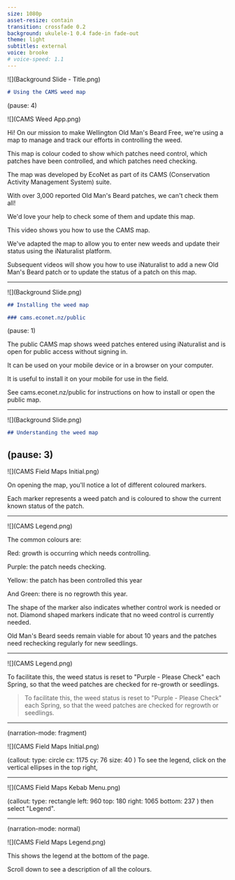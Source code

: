 ```yaml
---
size: 1080p
asset-resize: contain
transition: crossfade 0.2
background: ukulele-1 0.4 fade-in fade-out
theme: light
subtitles: external
voice: brooke
# voice-speed: 1.1
---
```


![](Background Slide - Title.png)

```md
# Using the CAMS weed map
```

(pause: 4)


![](CAMS Weed App.png)

Hi! On our mission to make Wellington Old Man's Beard Free, we're using a map to manage and track our efforts in controlling the weed.

This map is colour coded to show which patches need control, which patches have been controlled, and which patches need checking.

The map was developed by EcoNet as part of its CAMS (Conservation Activity Management System) suite.

With over 3,000 reported Old Man's Beard patches, we can't check them all!

We'd love your help to check some of them and update this map. 

This video shows you how to use the CAMS map. 

We've adapted the map to allow you to enter new weeds and update their status using the iNaturalist platform.

Subsequent videos will show you how to use iNaturalist to add a new Old Man's Beard patch or to update the status of a patch on this map.

---

![](Background Slide.png)

```md
## Installing the weed map

### cams.econet.nz/public
```

(pause: 1)

The public CAMS map shows weed patches entered using iNaturalist and is open for public access without signing in.

It can be used on your mobile device or in a browser on your computer.

It is useful to install it on your mobile for use in the field.

See cams.econet.nz/public for instructions on how to install or open the public map.

---

![](Background Slide.png)

```md
## Understanding the weed map
```

(pause: 3)
---

![](CAMS Field Maps Initial.png)

On opening the map, you'll notice a lot of different coloured markers. 

Each marker represents a weed patch and is coloured to show the current known status of the patch. 

---

![](CAMS Legend.png)

The common colours are:

Red: growth is occurring which needs controlling.

Purple: the patch needs checking.

Yellow: the patch has been controlled this year

And Green: there is no regrowth this year.
  
The shape of the marker also indicates whether control work is needed or not. Diamond shaped markers indicate that no weed control is currently needed.

Old Man's Beard seeds remain viable for about 10 years and the patches need rechecking regularly for new seedlings.

---

![](CAMS Legend.png)

To facilitate this, the weed status is reset to "Purple - Please Check" each Spring, so that the weed patches are checked for re-growth or seedlings.

> To facilitate this, the weed status is reset to "Purple - Please Check" each Spring, so that the weed patches are checked for regrowth or seedlings.

---
(narration-mode: fragment)

![](CAMS Field Maps Initial.png)

(callout:
  type: circle
  cx: 1175
  cy: 76
  size: 40
)
To see the legend, click on the vertical ellipses in the top right,

---
![](CAMS Field Maps Kebab Menu.png)

(callout:
  type: rectangle
  left: 960
  top: 180
  right: 1065
  bottom: 237
)
then select "Legend". 

---
(narration-mode: normal)

![](CAMS Field Maps Legend.png)

This shows the legend at the bottom of the page. 

Scroll down to see a description of all the colours.

<!--
---
![](CAMS Field Maps Legend.png)

(callout:
  type: circle
  cx: 1166
  cy: 616
  size: 40
)
Click *X* to close the Legend.

---
![00:00-00:04](CAMS Field Maps Zoom.mp4)

(callout:
  type: circle
  cx: 1155
  cy: 200
  size: 40
)
To zoom into your location, click on the circular "My Location" icon.

---
![00:04-00:13](CAMS Field Maps Zoom.mp4)

You may need to zoom in further to get a clearer view. -->

<!-- It would be great if you can help us update the status of the weed patches marked as "Purple - Please Check". -->
<!-- 
---
![00:00-00:06](CAMS Field Maps OMB.mp4)

Click on the relevant weed marker on the map to select it.

If there are a few weed markers close together, they may show up as a list. 

In this case, you can either click on the relevant item on the list or zoom in further and click on the relevant marker on the map.

---
(video:
  file: CAMS Field Maps OMB.mp4
  segment: 00:07-00:16
  sync: match)

Once the weed marker is selected, some basic information about the weed patch will be displayed.

The GPS position isn't always right, so you may need to hunt around to find the weed.

If you need more info to help find it, click on the link under iNaturalist URL. 

This will open the iNaturalist page which shows more details, including photos, to help you find it.

---

![](Background Slide.png)

(font-size: 36)

```md
# Example - Finding an Old Man's Beard weed patch
```

(pause: 3)

---
(video:
  file: OMB Mortimer.mp4
  segment: 00:00-00:23
  sync: match)

(voice: keith)

Let's try finding a known Old Man's Beard patch.

Opening ArcGIS Field Maps, it shows the CAMS map.

After zooming in to my current location, I see I need to walk down the road to get to the Old Man's Beard patch.

---
(video:
  file: OMB Mortimer.mp4
  segment: 00:23-00:38
  sync: match)

(voice: keith)

I'm getting close, so I'll click on the icon to find out more details.

There's no location description, so I'll click on the iNaturalist URL to see a photo of it.

That looks like the bank across the road from me.

---
(video:
  file: OMB Mortimer.mp4
  segment: 00:46-00:55
  sync: match)

(voice: keith)

Let's click on the photo, so I can zoom in and see where the Old Man's Beard is.

There it is on the top right of the bank.

---

![](OMB Mortimer 1.jpeg)

(voice: keith)

Looking around the bank now, the Old Man's Beard vines seem to have been mostly controlled. 

But I can see some regrowth at the top of the bank.

---

![](OMB Mortimer 1.jpeg)

The subsequent video will show you how to update the status of a weed patch on the map.

---

![](Background Slide.png)

```md
## Please send feedback or questions to:

## [kiaora@ombfree.nz](mailto:kiaora@ombfree.nz)
```

We hope this video has been useful.

> We hope this video has been useful.

Please email us questions or feedback at kiaora@`omb`free.nz.

> Please email us questions or feedback at kiaora@ombfree.nz.

Thanks for watching!

> Thanks for watching! -->
